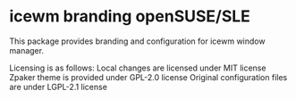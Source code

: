 icewm branding openSUSE/SLE
===========================

This package provides branding and configuration for icewm window manager.

Licensing is as follows:
Local changes are licensed under MIT license
Zpaker theme is provided under GPL-2.0 license
Original configuration files are under LGPL-2.1 license
